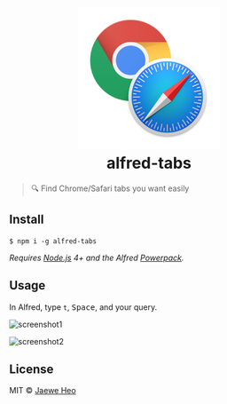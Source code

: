 # <div align="center"><img src="./icon.png" width=256><br>alfred-tabs</div>

> :mag: Find Chrome/Safari tabs you want easily


## Install

```
$ npm i -g alfred-tabs
```

*Requires [Node.js](https://nodejs.org) 4+ and the Alfred [Powerpack](https://www.alfredapp.com/powerpack/).*


## Usage

In Alfred, type `t`, <kbd>Space</kbd>, and your query.

![screenshot1](https://cloud.githubusercontent.com/assets/1744446/21936734/9bb8e4dc-d9f5-11e6-8dc2-5773a82b6228.png)

![screenshot2](https://cloud.githubusercontent.com/assets/1744446/21936735/9bf65812-d9f5-11e6-803b-17e4e6bbbc8b.png)


## License

MIT © [Jaewe Heo](http://importre.com)

